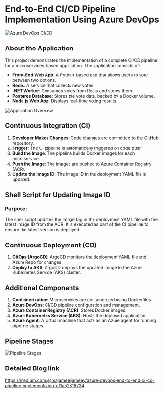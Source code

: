 # End-to-End CI/CD Pipeline Implementation Using Azure DevOps

![Azure DevOps CI/CD](https://github.com/user-attachments/assets/4ac0e989-bd84-4e10-b4fa-46bec08ec68e)

## About the Application

This project demonstrates the implementation of a complete CI/CD pipeline for a microservices-based application. The application consists of:

- **Front-End Web App**: A Python-based app that allows users to vote between two options.
- **Redis**: A service that collects new votes.
- **.NET Worker**: Consumes votes from Redis and stores them.
- **Postgres Database**: Stores the vote data, backed by a Docker volume.
- **Node.js Web App**: Displays real-time voting results.

![Application Overview](https://github.com/user-attachments/assets/2d8389f1-df83-4bf6-be3e-ec1ae314d685)

## Continuous Integration (CI)

1. **Developer Makes Changes**: Code changes are committed to the GitHub repository.
2. **Trigger**: The CI pipeline is automatically triggered on code push.
3. **Build the Image**: The pipeline builds Docker images for each microservice.
4. **Push the Image**: The images are pushed to Azure Container Registry (ACR).
5. **Update the Image ID**: The image ID in the deployment YAML file is updated.

## Shell Script for Updating Image ID

### Purpose:
The shell script updates the image tag in the deployment YAML file with the latest image ID from the ACR. It is executed as part of the CI pipeline to ensure the latest version is deployed.

## Continuous Deployment (CD)

1. **GitOps (ArgoCD)**: ArgoCD monitors the deployment YAML file and Azure Repo for changes.
2. **Deploy to AKS**: ArgoCD deploys the updated image to the Azure Kubernetes Service (AKS) cluster.

## Additional Components

1. **Containerization**: Microservices are containerized using Dockerfiles.
2. **Azure DevOps**: CI/CD pipeline configuration and management.
3. **Azure Container Registry (ACR)**: Stores Docker images.
4. **Azure Kubernetes Service (AKS)**: Hosts the deployed application.
5. **Azure Agent**: A virtual machine that acts as an Azure agent for running pipeline stages.

## Pipeline Stages

![Pipeline Stages](https://github.com/user-attachments/assets/a4df0075-6016-4d9b-902c-3a801b621b0d)

## Detailed Blog link 
https://medium.com/@majameeljameey/azure-devops-end-to-end-ci-cd-pipeline-implementation-ef1a52816734

